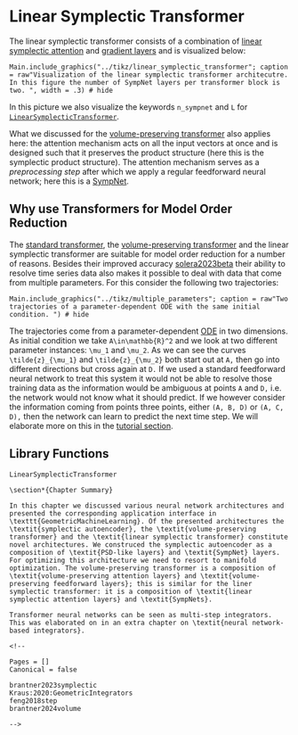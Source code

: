 # Linear Symplectic Transformer

The linear symplectic transformer consists of a combination of [linear symplectic attention](@ref "Linear Symplectic Attention") and [gradient layers](@ref "SympNet Gradient Layer") and is visualized below:

```@example
Main.include_graphics("../tikz/linear_symplectic_transformer"; caption = raw"Visualization of the linear symplectic transformer architecutre. In this figure the number of SympNet layers per transformer block is two. ", width = .3) # hide
```

In this picture we also visualize the keywords `n_sympnet` and ``L`` for [`LinearSymplecticTransformer`](@ref).

What we discussed for the [volume-preserving transformer](@ref "Volume-Preserving Transformer") also applies here: the attention mechanism acts on all the input vectors at once and is designed such that it preserves the product structure (here this is the symplectic product structure). The attention mechanism serves as a *preprocessing step* after which we apply a regular feedforward neural network; here this is a [SympNet](@ref "SympNet Architecture").

## Why use Transformers for Model Order Reduction

The [standard transformer](@ref "Standard Transformer"), the [volume-preserving transformer](@ref "Volume-Preserving Transformer") and the linear symplectic transformer are suitable for model order reduction for a number of reasons. Besides their improved accuracy [solera2023beta](@cite) their ability to resolve time series data also makes it possible to deal with data that come from multiple parameters. For this consider the following two trajectories:


```@example
Main.include_graphics("../tikz/multiple_parameters"; caption = raw"Two trajectories of a parameter-dependent ODE with the same initial condition. ") # hide
```

The trajectories come from a parameter-dependent [ODE](@ref "The Existence-And-Uniqueness Theorem") in two dimensions. As initial condition we take ``A\in\mathbb{R}^2`` and we look at two different parameter instances: ``\mu_1`` and ``\mu_2``. As we can see the curves ``\tilde{z}_{\mu_1}`` and ``\tilde{z}_{\mu_2}`` both start out at ``A,`` then go into different directions but cross again at ``D.`` If we used a standard feedforward neural network to treat this system it would not be able to resolve those training data as the information would be ambiguous at points ``A`` and ``D,`` i.e. the network would not know what it should predict. If we however consider the information coming from points three points, either ``(A, B, D)`` or ``(A, C, D),`` then the network can learn to predict the next time step. We will elaborate more on this in the [tutorial section](@ref "Comparing Different `VolumePreservingAttention` Mechanisms").

## Library Functions

```@docs
LinearSymplecticTransformer
```

```@raw latex
\section*{Chapter Summary}

In this chapter we discussed various neural network architectures and presented the corresponding application interface in \texttt{GeometricMachineLearning}. Of the presented architectures the \textit{symplectic autoencoder}, the \textit{volume-preserving transformer} and the \textit{linear symplectic transformer} constitute novel architectures. We construced the symplectic autoencoder as a composition of \textit{PSD-like layers} and \textit{SympNet} layers. For optimizing this architecture we need to resort to manifold optimization. The volume-preserving transformer is a composition of \textit{volume-preserving attention layers} and \textit{volume-preserving feedforward layers}; this is similar for the liner symplectic transformer: it is a composition of \textit{linear symplectic attention layers} and \textit{SympNets}.

Transformer neural networks can be seen as multi-step integrators. This was elaborated on in an extra chapter on \textit{neural network-based integrators}.
```

```@raw html
<!--
```

```@bibliography
Pages = []
Canonical = false

brantner2023symplectic
Kraus:2020:GeometricIntegrators
feng2018step
brantner2024volume
```

```@raw html
-->
```